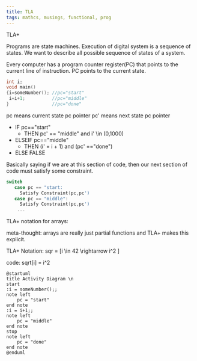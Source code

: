 ```yaml
---
title: TLA
tags: mathcs, musings, functional, prog
---
```




TLA+

Programs are state machines.
Execution of digital system is a sequence of states.
We want to describe all possible sequence of states of a system.

Every computer has a program counter register(PC) that points to the current line of instruction.
PC points to the current state.

```C
int i;
void main()
{i=someNumber(); //pc="start"
 i=i+1;          //pc="middle"
}                //pc="done"
```
pc means current state pc pointer
pc' means next state pc pointer 

* IF pc=="start" 
  * THEN pc' == "middle" and i' \in (0,1000)
* ELSEIF pc=="middle" 
  * THEN (i' = i + 1) and (pc' =="done")
* ELSE FALSE
 
 Basically saying if we are at this section of code, then our next section of code must satisfy some constraint.
 
```C
switch 
   case pc == "start:
     Satisfy Constraint(pc,pc')
   case pc == "middle":
     Satisfy Constraint(pc,pc')
    ...
``` 

TLA+ notation for arrays:

meta-thought: arrays are really just partial functions and TLA+ makes this explicit.

TLA+ Notation: sqr = [i \in 42 \rightarrow i^2 ]
 
code: sqrt[i] = i^2


```plantuml
@startuml
title Activity Diagram \n
start
:i = someNumber();;
note left
    pc = "start"
end note
:i = i+1;;
note left
    pc = "middle"
end note
stop
note left
    pc = "done"
end note
@enduml
```